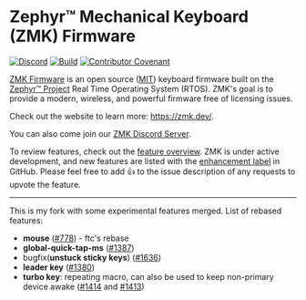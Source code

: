 # Zephyr™ Mechanical Keyboard (ZMK) Firmware

[![Discord](https://img.shields.io/discord/719497620560543766)](https://zmk.dev/community/discord/invite)
[![Build](https://github.com/zmkfirmware/zmk/workflows/Build/badge.svg)](https://github.com/zmkfirmware/zmk/actions)
[![Contributor Covenant](https://img.shields.io/badge/Contributor%20Covenant-v2.0%20adopted-ff69b4.svg)](CODE_OF_CONDUCT.md)

[ZMK Firmware](https://zmk.dev/) is an open source ([MIT](LICENSE)) keyboard firmware built on the [Zephyr™ Project](https://www.zephyrproject.org/) Real Time Operating System (RTOS). ZMK's goal is to provide a modern, wireless, and powerful firmware free of licensing issues.

Check out the website to learn more: https://zmk.dev/.

You can also come join our [ZMK Discord Server](https://zmk.dev/community/discord/invite).

To review features, check out the [feature overview](https://zmk.dev/docs/). ZMK is under active development, and new features are listed with the [enhancement label](https://github.com/zmkfirmware/zmk/issues?q=is%3Aissue+is%3Aopen+label%3Aenhancement) in GitHub. Please feel free to add 👍 to the issue description of any requests to upvote the feature.

---

This is my fork with some experimental features merged. List of rebased features:
- **mouse** ([#778](https://github.com/ftc/zmk/tree/mouse-ftc)) - ftc's rebase
- **global-quick-tap-ms** ([#1387](https://github.com/andrewjrae/zmk/tree/min-prior-ms))
-  bugfix(**unstuck sticky keys**) ([#1636](https://github.com/metaeaux/zmk/tree/patch-1))
- **leader key** ([#1380](https://github.com/zmkfirmware/zmk/pull/1380))
- **turbo key**: repeating macro, can also be used to keep non-primary device awake ([#1414](https://github.com/zmkfirmware/zmk/pull/1414) and [#1413](https://github.com/zmkfirmware/zmk/pull/1413))
